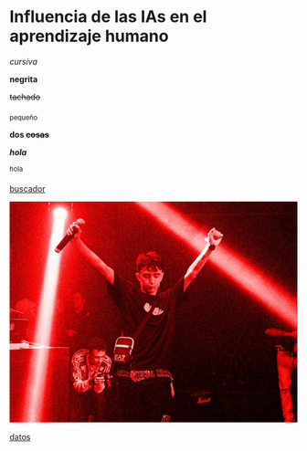 # Influencia de las IAs en el aprendizaje humano

*cursiva*

**negrita**

~~tachado~~

<sub>pequeño</sub>

**dos ~~cosas~~**

***hola***

<sup>hola</sup>

[buscador](http://www.google.com)

![MDA](src/M.jpg)

[datos](src/canciones.txt)
